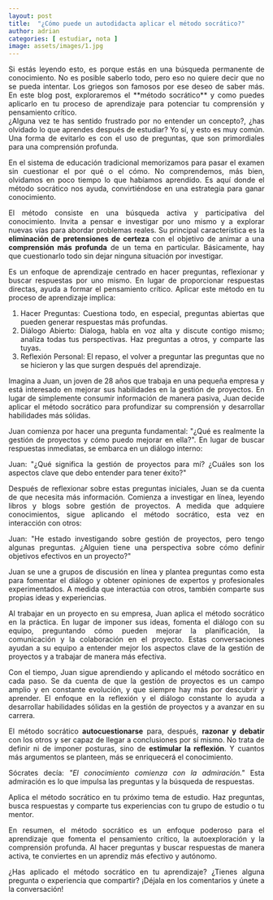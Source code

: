 ```yaml
---
layout: post
title:  "¿Cómo puede un autodidacta aplicar el método socrático?"
author: adrian
categories: [ estudiar, nota ]
image: assets/images/1.jpg
---
```

<div align="justify">

<div>
Si estás leyendo esto, es porque estás en una búsqueda permanente de conocimiento. No es posible saberlo todo, pero eso no quiere decir que no se pueda intentar. Los griegos son famosos por ese deseo de saber más. En este blog post, exploraremos el **método socrático** y como puedes aplicarlo en tu proceso de aprendizaje para potenciar tu comprensión y pensamiento crítico.
</div>

<div>
¿Alguna vez te has sentido frustrado por no entender un concepto?, ¿has olvidado lo que aprendes después de estudiar? Yo sí, y esto es muy común. Una forma de evitarlo es con el uso de preguntas, que son primordiales para una comprensión profunda.
</div>

En el sistema de educación tradicional memorizamos para pasar el examen sin cuestionar el por qué o el cómo. No comprendemos, más bien, olvidamos en poco tiempo lo que habíamos aprendido. Es aquí donde el método socrático nos ayuda, convirtiéndose en una estrategia para ganar conocimiento.

El método consiste en una búsqueda activa y participativa del conocimiento. Invita a pensar e investigar por uno mismo y a explorar nuevas vías para abordar problemas reales. Su principal característica es la **eliminación de pretensiones de certeza** con el objetivo de animar a una **comprensión más profunda** de un tema en particular. Básicamente, hay que cuestionarlo todo sin dejar ninguna situación por investigar.

Es un enfoque de aprendizaje centrado en hacer preguntas, reflexionar y buscar respuestas por uno mismo. En lugar de proporcionar respuestas directas, ayuda a formar el pensamiento crítico. Aplicar este método en tu proceso de aprendizaje implica:

1. Hacer Preguntas: Cuestiona todo, en especial, preguntas abiertas que pueden generar respuestas más profundas.
2. Diálogo Abierto: Dialoga, habla en voz alta y discute contigo mismo; analiza todas tus perspectivas. Haz preguntas a otros, y comparte las tuyas.
3. Reflexión Personal: El repaso, el volver a preguntar las preguntas que no se hicieron y las que surgen después del aprendizaje.

Imagina a Juan, un joven de 28 años que trabaja en una pequeña empresa y está interesado en mejorar sus habilidades en la gestión de proyectos. En lugar de simplemente consumir información de manera pasiva, Juan decide aplicar el método socrático para profundizar su comprensión y desarrollar habilidades más sólidas.

Juan comienza por hacer una pregunta fundamental: "¿Qué es realmente la gestión de proyectos y cómo puedo mejorar en ella?". En lugar de buscar respuestas inmediatas, se embarca en un diálogo interno:

Juan: "¿Qué significa la gestión de proyectos para mí? ¿Cuáles son los aspectos clave que debo entender para tener éxito?"

Después de reflexionar sobre estas preguntas iniciales, Juan se da cuenta de que necesita más información. Comienza a investigar en línea, leyendo libros y blogs sobre gestión de proyectos. A medida que adquiere conocimientos, sigue aplicando el método socrático, esta vez en interacción con otros:

Juan: "He estado investigando sobre gestión de proyectos, pero tengo algunas preguntas. ¿Alguien tiene una perspectiva sobre cómo definir objetivos efectivos en un proyecto?"

Juan se une a grupos de discusión en línea y plantea preguntas como esta para fomentar el diálogo y obtener opiniones de expertos y profesionales experimentados. A medida que interactúa con otros, también comparte sus propias ideas y experiencias.

Al trabajar en un proyecto en su empresa, Juan aplica el método socrático en la práctica. En lugar de imponer sus ideas, fomenta el diálogo con su equipo, preguntando cómo pueden mejorar la planificación, la comunicación y la colaboración en el proyecto. Estas conversaciones ayudan a su equipo a entender mejor los aspectos clave de la gestión de proyectos y a trabajar de manera más efectiva.

Con el tiempo, Juan sigue aprendiendo y aplicando el método socrático en cada paso. Se da cuenta de que la gestión de proyectos es un campo amplio y en constante evolución, y que siempre hay más por descubrir y aprender. El enfoque en la reflexión y el diálogo constante lo ayuda a desarrollar habilidades sólidas en la gestión de proyectos y a avanzar en su carrera.

El método socrático **autocuestionarse** para, después, **razonar y debatir** con los otros y ser capaz de llegar a conclusiones por sí mismo. No trata de definir ni de imponer posturas, sino de **estimular la reflexión**. Y cuantos más argumentos se planteen, más se enriquecerá el conocimiento.

Sócrates decía: *"El conocimiento comienza con la admiración."* Esta admiración es lo que impulsa las preguntas y la búsqueda de respuestas.

Aplica el método socrático en tu próximo tema de estudio. Haz preguntas, busca respuestas y comparte tus experiencias con tu grupo de estudio o tu mentor.

En resumen, el método socrático es un enfoque poderoso para el aprendizaje que fomenta el pensamiento crítico, la autoexploración y la comprensión profunda. Al hacer preguntas y buscar respuestas de manera activa, te conviertes en un aprendiz más efectivo y autónomo.

¿Has aplicado el método socrático en tu aprendizaje? ¿Tienes alguna pregunta o experiencia que compartir? ¡Déjala en los comentarios y únete a la conversación!
</div>